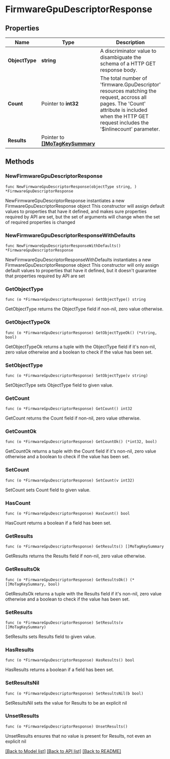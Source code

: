 # FirmwareGpuDescriptorResponse

## Properties

Name | Type | Description | Notes
------------ | ------------- | ------------- | -------------
**ObjectType** | **string** | A discriminator value to disambiguate the schema of a HTTP GET response body. | 
**Count** | Pointer to **int32** | The total number of &#39;firmware.GpuDescriptor&#39; resources matching the request, accross all pages. The &#39;Count&#39; attribute is included when the HTTP GET request includes the &#39;$inlinecount&#39; parameter. | [optional] 
**Results** | Pointer to [**[]MoTagKeySummary**](MoTagKeySummary.md) |  | [optional] 

## Methods

### NewFirmwareGpuDescriptorResponse

`func NewFirmwareGpuDescriptorResponse(objectType string, ) *FirmwareGpuDescriptorResponse`

NewFirmwareGpuDescriptorResponse instantiates a new FirmwareGpuDescriptorResponse object
This constructor will assign default values to properties that have it defined,
and makes sure properties required by API are set, but the set of arguments
will change when the set of required properties is changed

### NewFirmwareGpuDescriptorResponseWithDefaults

`func NewFirmwareGpuDescriptorResponseWithDefaults() *FirmwareGpuDescriptorResponse`

NewFirmwareGpuDescriptorResponseWithDefaults instantiates a new FirmwareGpuDescriptorResponse object
This constructor will only assign default values to properties that have it defined,
but it doesn't guarantee that properties required by API are set

### GetObjectType

`func (o *FirmwareGpuDescriptorResponse) GetObjectType() string`

GetObjectType returns the ObjectType field if non-nil, zero value otherwise.

### GetObjectTypeOk

`func (o *FirmwareGpuDescriptorResponse) GetObjectTypeOk() (*string, bool)`

GetObjectTypeOk returns a tuple with the ObjectType field if it's non-nil, zero value otherwise
and a boolean to check if the value has been set.

### SetObjectType

`func (o *FirmwareGpuDescriptorResponse) SetObjectType(v string)`

SetObjectType sets ObjectType field to given value.


### GetCount

`func (o *FirmwareGpuDescriptorResponse) GetCount() int32`

GetCount returns the Count field if non-nil, zero value otherwise.

### GetCountOk

`func (o *FirmwareGpuDescriptorResponse) GetCountOk() (*int32, bool)`

GetCountOk returns a tuple with the Count field if it's non-nil, zero value otherwise
and a boolean to check if the value has been set.

### SetCount

`func (o *FirmwareGpuDescriptorResponse) SetCount(v int32)`

SetCount sets Count field to given value.

### HasCount

`func (o *FirmwareGpuDescriptorResponse) HasCount() bool`

HasCount returns a boolean if a field has been set.

### GetResults

`func (o *FirmwareGpuDescriptorResponse) GetResults() []MoTagKeySummary`

GetResults returns the Results field if non-nil, zero value otherwise.

### GetResultsOk

`func (o *FirmwareGpuDescriptorResponse) GetResultsOk() (*[]MoTagKeySummary, bool)`

GetResultsOk returns a tuple with the Results field if it's non-nil, zero value otherwise
and a boolean to check if the value has been set.

### SetResults

`func (o *FirmwareGpuDescriptorResponse) SetResults(v []MoTagKeySummary)`

SetResults sets Results field to given value.

### HasResults

`func (o *FirmwareGpuDescriptorResponse) HasResults() bool`

HasResults returns a boolean if a field has been set.

### SetResultsNil

`func (o *FirmwareGpuDescriptorResponse) SetResultsNil(b bool)`

 SetResultsNil sets the value for Results to be an explicit nil

### UnsetResults
`func (o *FirmwareGpuDescriptorResponse) UnsetResults()`

UnsetResults ensures that no value is present for Results, not even an explicit nil

[[Back to Model list]](../README.md#documentation-for-models) [[Back to API list]](../README.md#documentation-for-api-endpoints) [[Back to README]](../README.md)


